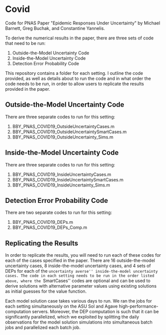 # Covid
Code for PNAS Paper "Epidemic Responses Under Uncertainty" by Michael Barnett, Greg Buchak, and Constantine Yannelis.

To derive the numerical results in the paper, there are three sets of code that need to be run:
1. Outside-the-Model Uncertainty Code
2. Inside-the-Model Uncertainty Code
3. Detection Error Probability Code

This repository contains a folder for each setting. I outline the code provided, as well as details about to run the code and in what order the code needs to be run, in order to allow users to replicate the results provided in the paper.

## Outside-the-Model Uncertainty Code
There are three separate codes to run for this setting:
1. BBY_PNAS_COVID19_OutsideUncertaintyCases.m
2. BBY_PNAS_COVID19_OutsideUncertaintySmartCases.m
3. BBY_PNAS_COVID19_OutsideUncertainty_Sims.m

## Inside-the-Model Uncertainty Code
There are three separate codes to run for this setting:
1. BBY_PNAS_COVID19_InsideUncertaintyCases.m
2. BBY_PNAS_COVID19_InsideUncertaintySmartCases.m
3. BBY_PNAS_COVID19_InsideUncertainty_Sims.m

## Detection Error Probability Code
There are two separate codes to run for this setting:
1. BBY_PNAS_COVID19_DEPs.m
2. BBY_PNAS_COVID19_DEPs_Comp.m

## Replicating the Results

In order to replicate the results, you will need to run each of these codes for each of the cases specified in the paper. There are 16 outside-the-model uncertainty cases, 8 inside-the-model uncertainty cases, and 4 sets of DEPs for each of the ``uncertainty averse'' inside-the-model uncertainty cases. The code in each setting needs to be run in the order listed above, where the ``SmartCases'' codes are optional and can be used to derive solutions with alternative parameter values using existing solutions as initial guesses for the value function.

Each model solution case takes various days to run. We ran the jobs for each setting simultaneously on the ASU Sol and Agave high-performance-computation servers. Moreover, the DEP computation is such that it can be significantly parallelized, which we exploited by splitting the daily observations for the model solution simulations into simultaneous batch jobs and parallelized each batch job.
